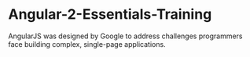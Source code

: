 # Angular-2-Essentials-Training
AngularJS was designed by Google to address challenges programmers face building complex, single-page applications. 
